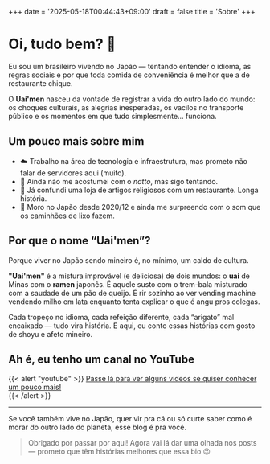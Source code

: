 +++
date = '2025-05-18T00:44:43+09:00'
draft = false
title = 'Sobre'
+++

# Oi, tudo bem? 👋

Eu sou um brasileiro vivendo no Japão — tentando entender o idioma, as regras sociais e por que toda comida de conveniência é melhor que a de restaurante chique.

O **Uai'men** nasceu da vontade de registrar a vida do outro lado do mundo: os choques culturais, as alegrias inesperadas, os vacilos no transporte público e os momentos em que tudo simplesmente... funciona.

## Um pouco mais sobre mim

- ☁️ Trabalho na área de tecnologia e infraestrutura, mas prometo não falar de servidores aqui (muito).
- 🍙 Ainda não me acostumei com o *natto*, mas sigo tentando.
- 🐸 Já confundi uma loja de artigos religiosos com um restaurante. Longa história.
- 🗾 Moro no Japão desde 2020/12 e ainda me surpreendo com o som que os caminhões de lixo fazem.

## Por que o nome “Uai'men”?

Porque viver no Japão sendo mineiro é, no mínimo, um caldo de cultura.

**"Uai'men"** é a mistura improvável (e deliciosa) de dois mundos: o **uai** de Minas com o **ramen** japonês. É aquele susto com o trem-bala misturado com a saudade de um pão de queijo. É rir sozinho ao ver vending machine vendendo milho em lata enquanto tenta explicar o que é angu pros colegas.

Cada tropeço no idioma, cada refeição diferente, cada “arigato” mal encaixado — tudo vira história. E aqui, eu conto essas histórias com gosto de shoyu e afeto mineiro.


## Ah é, eu tenho um canal no YouTube

{{< alert "youtube" >}}
[Passe lá para ver alguns vídeos se quiser conhecer um pouco mais!](https://www.youtube.com/@eijapao9222)<br>
{{< /alert >}}


---

Se você também vive no Japão, quer vir pra cá ou só curte saber como é morar do outro lado do planeta, esse blog é pra você.

> Obrigado por passar por aqui! Agora vai lá dar uma olhada nos posts — prometo que têm histórias melhores que essa bio 😉